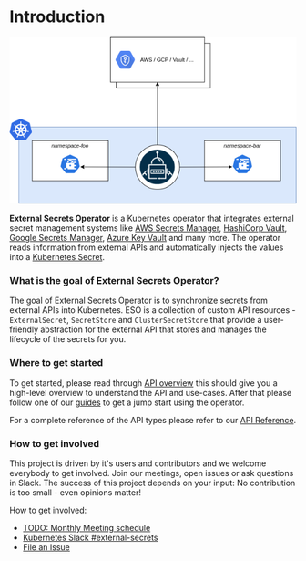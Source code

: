 # Introduction

![high-level](./pictures/diagrams-high-level-simple.png)

**External Secrets Operator** is a Kubernetes operator that integrates external secret management systems like [AWS Secrets Manager](https://aws.amazon.com/de/secrets-manager/), [HashiCorp Vault](https://www.vaultproject.io/), [Google Secrets Manager](https://cloud.google.com/secret-manager), [Azure Key Vault](https://azure.microsoft.com/en-us/services/key-vault/) and many more. The operator reads information from external APIs and automatically injects the values into a [Kubernetes Secret](https://kubernetes.io/docs/concepts/configuration/secret/).

### What is the goal of External Secrets Operator?

The goal of External Secrets Operator is to synchronize secrets from external APIs into Kubernetes. ESO is a collection of custom API resources - `ExternalSecret`, `SecretStore` and `ClusterSecretStore` that provide a user-friendly abstraction for the external API that stores and manages the lifecycle of the secrets for you.

### Where to get started

To get started, please read through [API overview](api-overview.md) this should give you a high-level overview to understand the API and use-cases. After that please follow one of our [guides](guides-introduction.md) to get a jump start using the operator.

For a complete reference of the API types please refer to our [API Reference](spec.md).

### How to get involved

This project is driven by it's users and contributors and we welcome everybody to get involved. Join our meetings, open issues or ask questions in Slack. The success of this project depends on your input: No contribution is too small - even opinions matter!

How to get involved:

- [TODO: Monthly Meeting schedule](http://example.com)
- [Kubernetes Slack #external-secrets](https://kubernetes.slack.com/messages/external-secrets)
- [File an Issue](contributing-issue.md)
